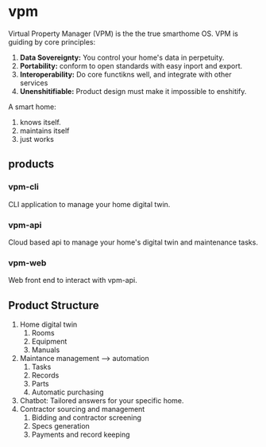 # vpm
Virtual Property Manager (VPM) is the the true smarthome OS. VPM is guiding by core principles:
1. **Data Sovereignty:** You control your home's data in perpetuity.
2. **Portability:** conform to open standards with easy inport and export.
3. **Interoperability:** Do core functikns well, and integrate with other services 
4. **Unenshitifiable:** Product design must make it impossible to enshitify.

A smart home:
1. knows itself.
2. maintains itself
3. just works  

## products
### vpm-cli
CLI application to manage your home digital twin.
### vpm-api
Cloud based api to manage your home's digital twin and maintenance tasks.
### vpm-web
Web front end to interact with vpm-api.


## Product Structure
 1. Home digital twin
    1. Rooms
    2. Equipment
    3. Manuals 
 2. Maintance management --> automation
    1. Tasks
    2. Records
    3. Parts
    4. Automatic purchasing
 3. Chatbot: Tailored answers for your specific home.
 5. Contractor sourcing and management
    1. Bidding and contractor screening
    2. Specs generation
    3. Payments and record keeping



